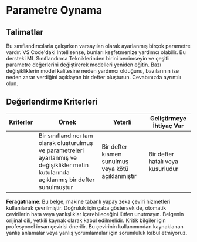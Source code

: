 # Parametre Oynama

## Talimatlar

Bu sınıflandırıcılarla çalışırken varsayılan olarak ayarlanmış birçok parametre vardır. VS Code'daki Intellisense, bunları keşfetmenize yardımcı olabilir. Bu dersteki ML Sınıflandırma Tekniklerinden birini benimseyin ve çeşitli parametre değerlerini değiştirerek modelleri yeniden eğitin. Bazı değişikliklerin model kalitesine neden yardımcı olduğunu, bazılarının ise neden zarar verdiğini açıklayan bir defter oluşturun. Cevabınızda ayrıntılı olun.

## Değerlendirme Kriterleri

| Kriterler | Örnek                                                                                                                   | Yeterli                                               | Geliştirmeye İhtiyaç Var      |
| --------- | ----------------------------------------------------------------------------------------------------------------------- | ----------------------------------------------------- | ----------------------------- |
|           | Bir sınıflandırıcı tam olarak oluşturulmuş ve parametreleri ayarlanmış ve değişiklikler metin kutularında açıklanmış bir defter sunulmuştur | Bir defter kısmen sunulmuş veya kötü açıklanmıştır | Bir defter hatalı veya kusurludur |

**Feragatname**:
Bu belge, makine tabanlı yapay zeka çeviri hizmetleri kullanılarak çevrilmiştir. Doğruluk için çaba göstersek de, otomatik çevirilerin hata veya yanlışlıklar içerebileceğini lütfen unutmayın. Belgenin orijinal dili, yetkili kaynak olarak kabul edilmelidir. Kritik bilgiler için profesyonel insan çevirisi önerilir. Bu çevirinin kullanımından kaynaklanan yanlış anlamalar veya yanlış yorumlamalar için sorumluluk kabul etmiyoruz.